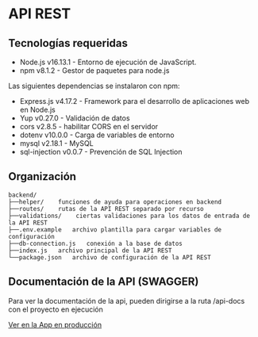 # API REST

## Tecnologías requeridas

- Node.js v16.13.1 - Entorno de ejecución de JavaScript.
- npm v8.1.2 - Gestor de paquetes para node.js

Las siguientes dependencias se instalaron con npm:

- Express.js v4.17.2 - Framework para el desarrollo de aplicaciones web en Node.js
- Yup v0.27.0 - Validación de datos
- cors v2.8.5 - habilitar CORS en el servidor
- dotenv v10.0.0 - Carga de variables de entorno
- mysql v2.18.1 - MySQL
- sql-injection v0.0.7 - Prevención de SQL Injection

## Organización

```
backend/
├──helper/    funciones de ayuda para operaciones en backend
├──routes/    rutas de la API REST separado por recurso
├──validations/    ciertas validaciones para los datos de entrada de la API REST
├──.env.example   archivo plantilla para cargar variables de configuración
├──db-connection.js   conexión a la base de datos
├──index.js   archivo principal de la API REST
└──package.json   archivo de configuración de la API REST
```

## Documentación de la API (SWAGGER)

Para ver la documentación de la api, pueden dirigirse a la ruta /api-docs con el proyecto en ejecución

[Ver en la App en producción](https://bsale-store-xsr.herokuapp.com/api-docs)
